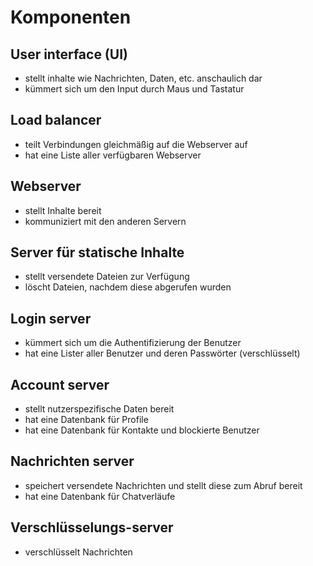 # Komponenten

## User interface (UI)
* stellt inhalte wie Nachrichten, Daten, etc. anschaulich dar
* kümmert sich um den Input durch Maus und Tastatur

## Load balancer
* teilt Verbindungen gleichmäßig auf die Webserver auf
* hat eine Liste aller verfügbaren Webserver

## Webserver
* stellt Inhalte bereit
* kommuniziert mit den anderen Servern

## Server für statische Inhalte
* stellt versendete Dateien zur Verfügung
* löscht Dateien, nachdem diese abgerufen wurden

## Login server
* kümmert sich um die Authentifizierung der Benutzer
* hat eine Lister aller Benutzer und deren Passwörter (verschlüsselt)

## Account server
* stellt nutzerspezifische Daten bereit
* hat eine Datenbank für Profile
* hat eine Datenbank für Kontakte und blockierte Benutzer

## Nachrichten server
* speichert versendete Nachrichten und stellt diese zum Abruf bereit
* hat eine Datenbank für Chatverläufe

## Verschlüsselungs-server
* verschlüsselt Nachrichten
